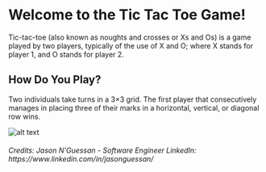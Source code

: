 <h1><b>Welcome to the Tic Tac Toe Game! </b></h1>

Tic-tac-toe (also known as noughts and crosses or Xs and Os) is a game played by two players, typically of the use of X and O; where X stands for player 1, and O stands for player 2. 

<h2><b>How Do You Play? </b></h2>

Two individuals take turns in a 3×3 grid. The first player that consecutively manages in placing three of their marks in a horizontal, vertical, or diagonal row wins.

![alt text](https://en.wikipedia.org/wiki/Tic-tac-toe#/media/File:Tic_tac_toe.svg)


<h6>Credits: Jason N'Guessan - Software Engineer
LinkedIn: https://www.linkedin.com/in/jasonguessan/
 </h6>
